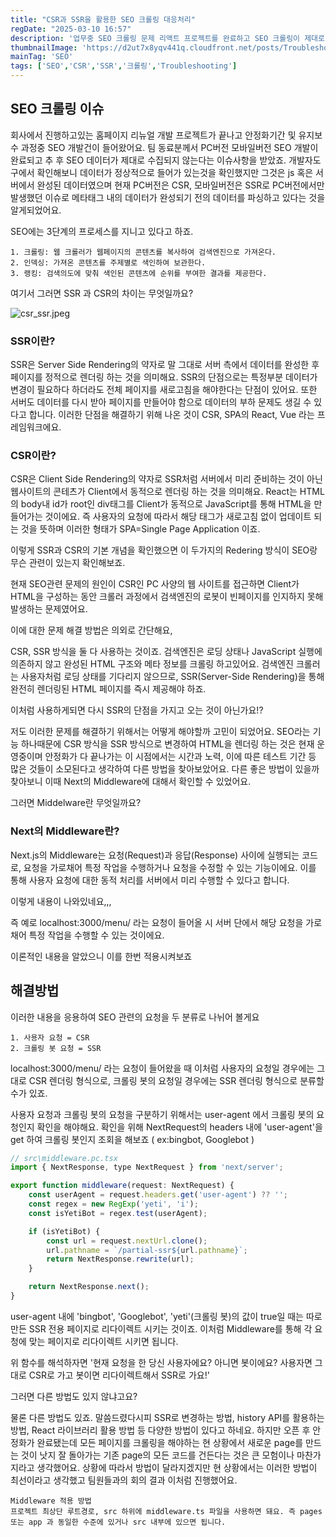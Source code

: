 ```yaml
---
title: "CSR과 SSR을 활용한 SEO 크롤링 대응처리"
regDate: "2025-03-10 16:57"
description: '업무중 SEO 크롤링 문제 리액트 프로젝트를 완료하고 SEO 크롤링이 제대로 되지 않는다는 요청을 받았어요. 확인해보니 CSR 환경으로 메타태그 내의 데이터가 완성되기 전의 데이터를 파싱하고 있는 것이 확인되었고 이에 대한 대응에 관련하여 작성해볼게요.'
thumbnailImage: 'https://d2ut7x8yqv441q.cloudfront.net/posts/Troubleshooting.png'
mainTag: 'SEO'
tags: ['SEO','CSR','SSR','크롤링','Troubleshooting']
---
```


## SEO 크롤링 이슈
회사에서 진행하고있는 홈페이지 리뉴얼 개발 프로젝트가 끝나고 안정화기간 및 유지보수 과정중 SEO 개발건이 들어왔어요. 팀 동료분께서 PC버전 모바일버전 SEO 개발이 완료되고 추 후 SEO 데이터가 제대로 수집되지 않는다는 이슈사항을 받았죠. 개발자도구에서 확인해보니 데이터가 정상적으로 들어가 있는것을 확인했지만 그것은 js 혹은 서버에서 완성된 데이터였으며 현재 PC버전은 CSR, 모바일버전은 SSR로 PC버전에서만 발생했던 이슈로 메타태그 내의 데이터가 완성되기 전의 데이터를 파싱하고 있다는 것을 알게되었어요.

SEO에는 3단계의 프로세스를 지니고 있다고 하죠.
```list
1. 크롤링: 웹 크롤러가 웹페이지의 콘텐츠를 복사하여 검색엔진으로 가져온다.
2. 인덱싱: 가져온 콘텐츠를 주제별로 색인하여 보관한다.
3. 랭킹: 검색의도에 맞춰 색인된 콘텐츠에 순위를 부여한 결과를 제공한다.
```

여기서 그러면 SSR 과 CSR의 차이는 무엇일까요?

![csr_ssr.jpeg](https://d2ut7x8yqv441q.cloudfront.net/posts/1741593928191.jpeg)

### SSR이란?
SSR은 Server Side Rendering의 약자로 말 그대로 서버 측에서 데이터를 완성한 후 페이지를 정적으로 렌더링 하는 것을 의미해요. SSR의 단점으로는 특정부분 데이터가 변경이 필요하다 하더라도 전체 페이지를 새로고침을 해야한다는 단점이 있어요. 또한 서버도 데이터를 다시 받아 페이지를 만들어야 함으로 데이터의 부하 문제도 생길 수 있다고 합니다. 이러한 단점을 해결하기 위해 나온 것이 CSR, SPA의 React, Vue 라는 프레임워크에요.

### CSR이란?
CSR은 Client Side Rendering의 약자로 SSR처럼 서버에서 미리 준비하는 것이 아닌 웹사이트의 콘테츠가 Client에서 동적으로 렌더링 하는 것을 의미해요. React는 HTML의 body내 id가 root인 div태그를 Client가 동적으로 JavaScript를 통해 HTML을 만들어가는 것이에요. 즉 사용자의 요청에 따라서 해당 태그가 새로고침 없이 업데이트 되는 것을 뜻하며 이러한 형태가 SPA=Single Page Application 이죠.

이렇게 SSR과 CSR의 기본 개념을 확인했으면 이 두가지의 Redering 방식이 SEO랑 무슨 관련이 있는지 확인해보죠.

현재 SEO관련 문제의 원인이 CSR인 PC 사양의 웹 사이트를 접근하면 Client가 HTML을 구성하는 동안 크롤러 과정에서 검색엔진의 로봇이 빈페이지를 인지하지 못해 발생하는 문제였어요.

이에 대한 문제 해결 방법은 의외로 간단해요, 

CSR, SSR 방식을 둘 다 사용하는 것이죠. 검색엔진은 로딩 상태나 JavaScript 실행에 의존하지 않고 완성된 HTML 구조와 메타 정보를 크롤링 하고있어요. 검색엔진 크롤러는 사용자처럼 로딩 상태를 기다리지 않으므로, SSR(Server-Side Rendering)을 통해 완전히 렌더링된 HTML 페이지를 즉시 제공해야 하죠.

이처럼 사용하게되면 다시 SSR의 단점을 가지고 오는 것이 아닌가요!?

저도 이러한 문제를 해결하기 위해서는 어떻게 해야할까 고민이 되었어요. SEO라는 기능 하나때문에 CSR 방식을 SSR 방식으로 변경하여 HTML을 렌더링 하는 것은 현재 운영중이며 안정화가 다 끝나가는 이 시점에서는 시간과 노력, 이에 따른 테스트 기간 등 많은 것들이 소모된다고 생각하여 다른 방법을 찾아보았어요. 다른 좋은 방법이 있을까 찾아보니 이때 Next의 Middleware에 대해서 확인할 수 있었어요.

그러면 Middelware란 무엇일까요?

### Next의 Middleware란?
Next.js의 Middleware는 요청(Request)과 응답(Response) 사이에 실행되는 코드로, 요청을 가로채어 특정 작업을 수행하거나 요청을 수정할 수 있는 기능이에요. 이를 통해 사용자 요청에 대한 동적 처리를 서버에서 미리 수행할 수 있다고 합니다.

이렇게 내용이 나와있네요,,,

즉 예로 localhost:3000/menu/ 라는 요청이 들어올 시 서버 단에서 해당 요청을 가로채어 특정 작업을 수행할 수 있는 것이에요.

이론적인 내용을 알았으니 이를 한번 적용시켜보죠

## 해결방법
이러한 내용을 응용하여 SEO 관련의 요청을 두 분류로 나뉘어 볼게요
```list
1. 사용자 요청 = CSR
2. 크롤링 봇 요청 = SSR
```
localhost:3000/menu/ 라는 요청이 들어왔을 때 이처럼 사용자의 요청일 경우에는 그대로 CSR 렌더링 형식으로, 크롤링 봇의 요청일 경우에는 SSR 렌더링 형식으로 분류할 수가 있죠.

사용자 요청과 크롤링 봇의 요청을 구분하기 위해서는 user-agent 에서 크롤링 봇의 요청인지 확인을 해야해요. 확인을 위해 NextRequest의 headers 내에 'user-agent'을 get 하여 크롤링 봇인지 조회을 해보죠 ( ex:bingbot, Googlebot )

```js
// src\middleware.pc.tsx
import { NextResponse, type NextRequest } from 'next/server';

export function middleware(request: NextRequest) {
	const userAgent = request.headers.get('user-agent') ?? '';
	const regex = new RegExp('yeti', 'i');
	const isYetiBot = regex.test(userAgent);

	if (isYetiBot) {
		const url = request.nextUrl.clone();
		url.pathname = `/partial-ssr${url.pathname}`;
		return NextResponse.rewrite(url);
	}

	return NextResponse.next();
}
```

user-agent 내에 'bingbot', 'Googlebot', 'yeti'(크롤링 봇)의 값이 true일 때는 따로만든 SSR 전용 페이지로 리다이렉트 시키는 것이죠. 이처럼 Middleware를 통해 각 요청에 맞는 페이지로 리다이렉트 시키면 됩니다.

위 함수를 해석하자면 '현재 요청을 한 당신 사용자에요? 아니면 봇이에요? 사용자면 그대로 CSR로 가고 봇이면 리다이렉트해서 SSR로 가요!'

그러면 다른 방법도 있지 않냐고요?

물론 다른 방법도 있죠. 말씀드렸다시피 SSR로 변경하는 방법, history API를 활용하는 방법, React 라이브러리 활용 방법 등 다양한 방법이 있다고 하네요. 하지만 오픈 후 안정화가 완료됐는데 모든 페이지를 크롤링을 해야하는 현 상황에서 새로운 page를 만드는 것이 낫지 잘 돌아가는 기존 page의 모든 코드를 건든다는 것은 큰 모험이나 마찬가지라고 생각했어요. 상황에 따라서 방법이 달라지겠지만 현 상황에서는 이러한 방법이 최선이라고 생각했고 팀원들과의 회의 결과 이처럼 진행했어요.

```point
Middleware 적용 방법
프로젝트 최상단 루트경로, src 하위에 middleware.ts 파일을 사용하면 돼요. 즉 pages 또는 app 과 동일한 수준에 있거나 src 내부에 있으면 됩니다.
```